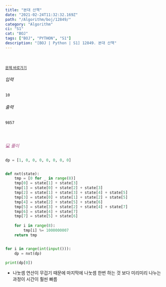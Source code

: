 ```yaml
---
title: "본대 산책"
date: "2021-02-24T11:32:32.169Z"
path: "/Algorithm/boj/12849/"
category: "Algorithm"
ci: "S1"
cat: "BOJ"
tags: ["BOJ", "PYTHON", "S1"]
description: "[BOJ | Python | S1] 12849. 본대 산책"
---
```


<br />

<a href="https://www.acmicpc.net/problem/12849"><small>문제 바로가기</small></a>

###### 입력

```sh
10
```

###### 출력

```sh
9857
```

<br />

##### <h5 style="color:#C587AE;">💻 풀이</h5>

```python
dp = [1, 0, 0, 0, 0, 0, 0, 0]


def nxt(state):
    tmp = [0 for _ in range(8)]
    tmp[0] = state[1] + state[3]
    tmp[1] = state[0] + state[2] + state[3]
    tmp[2] = state[1] + state[3] + state[4] + state[5]
    tmp[3] = state[0] + state[1] + state[2] + state[5]
    tmp[4] = state[2] + state[5] + state[6]
    tmp[5] = state[3] + state[2] + state[4] + state[7]
    tmp[6] = state[4] + state[7]
    tmp[7] = state[5] + state[6]
    
    for i in range(8):
        tmp[i] %= 1000000007
    return tmp


for i in range(int(input())):
    dp = nxt(dp)

print(dp[0])
```

* 나눗셈 연산이 무겁기 때문에 마지막에 나눗셈 한번 하는 것 보다 미리미리 나누는 과정이 시간이 훨씬 빠름